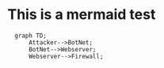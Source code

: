 # This is a mermaid test
```mermaid
  graph TD;
      Attacker-->BotNet;
      BotNet-->Webserver;
      Webserver-->Firewall;
```

